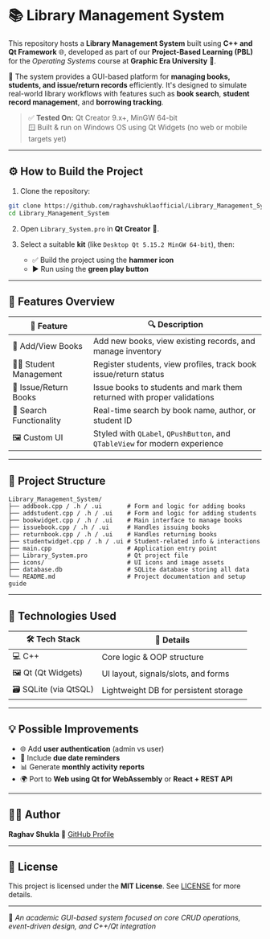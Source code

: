# 📚 Library Management System

This repository hosts a **Library Management System** built using **C++ and Qt Framework** 🌐, developed as part of our **Project-Based Learning (PBL)** for the *Operating Systems* course at **Graphic Era University** 🏫.

📖 The system provides a GUI-based platform for **managing books, students, and issue/return records** efficiently. It's designed to simulate real-world library workflows with features such as **book search**, **student record management**, and **borrowing tracking**.

> ✅ **Tested On:** Qt Creator 9.x+, MinGW 64-bit  
> 🪟 Built & run on Windows OS using Qt Widgets (no web or mobile targets yet)

---

## ⚙️ How to Build the Project

1. Clone the repository:
```bash
git clone https://github.com/raghavshuklaofficial/Library_Management_System.git
cd Library_Management_System
````

2. Open `Library_System.pro` in **Qt Creator** 📐.

3. Select a suitable **kit** (like `Desktop Qt 5.15.2 MinGW 64-bit`), then:

   * ✅ Build the project using the **hammer icon**
   * ▶️ Run using the **green play button**

---

## 🧩 Features Overview

| 📌 **Feature**           | 🔍 **Description**                                                          |
| ------------------------ | --------------------------------------------------------------------------- |
| 📖 Add/View Books        | Add new books, view existing records, and manage inventory                  |
| 👨‍🎓 Student Management | Register students, view profiles, track book issue/return status            |
| 🔄 Issue/Return Books    | Issue books to students and mark them returned with proper validations      |
| 🧾 Search Functionality  | Real-time search by book name, author, or student ID                        |
| 🖼️ Custom UI            | Styled with `QLabel`, `QPushButton`, and `QTableView` for modern experience |

---

## 📁 Project Structure

```plaintext
Library_Management_System/
├── addbook.cpp / .h / .ui       # Form and logic for adding books
├── addstudent.cpp / .h / .ui    # Form and logic for adding students
├── bookwidget.cpp / .h / .ui    # Main interface to manage books
├── issuebook.cpp / .h / .ui     # Handles issuing books
├── returnbook.cpp / .h / .ui    # Handles returning books
├── studentwidget.cpp / .h / .ui # Student-related info & interactions
├── main.cpp                     # Application entry point
├── Library_System.pro           # Qt project file
├── icons/                       # UI icons and image assets
├── database.db                  # SQLite database storing all data
└── README.md                    # Project documentation and setup guide
```

---

## 🧠 Technologies Used

| 🛠️ **Tech Stack**     | 🌟 **Details**                        |
| ---------------------- | ------------------------------------- |
| 💻 C++                 | Core logic & OOP structure            |
| 🖼️ Qt (Qt Widgets)    | UI layout, signals/slots, and forms   |
| 🗃️ SQLite (via QtSQL) | Lightweight DB for persistent storage |

---

## 💡 Possible Improvements

* 🌐 Add **user authentication** (admin vs user)
* 🔔 Include **due date reminders**
* 📊 Generate **monthly activity reports**
* 🌍 Port to **Web using Qt for WebAssembly** or **React + REST API**

---

## 👨‍💻 Author

**Raghav Shukla**
🔗 [GitHub Profile](https://github.com/raghavshuklaofficial)

---

## 📄 License

This project is licensed under the **MIT License**. See [LICENSE](LICENSE) for more details.

---

📌 *An academic GUI-based system focused on core CRUD operations, event-driven design, and C++/Qt integration*

```
